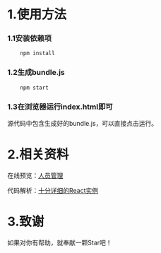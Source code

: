 # 1.使用方法

### 1.1安装依赖项

```
    npm install
```

### 1.2生成bundle.js

```
    npm start
```

### 1.3在浏览器运行index.html即可

源代码中包含生成好的bundle.js，可以直接点击运行。

# 2.相关资料

在线预览：[人员管理](http://wyuhao.com/staff)

代码解析：[十分详细的React实例](http://blog.csdn.net/a153375250/article/details/52667739)

# 3.致谢

如果对你有帮助，就奉献一颗Star吧！